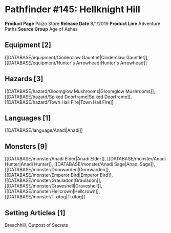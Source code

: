 ﻿---
id: '4'
name: Pathfinder 145. Hellknight Hill
rarity: Common
type: Source

---
# Pathfinder #145: Hellknight Hill

**Product Page** Paizo Store
**Release Date** 8/1/2019
**Product Line** Adventure Paths
**Source Group** Age of Ashes

## Equipment [2]

[[DATABASE/equipment/Cinderclaw Gauntlet|Cinderclaw Gauntlet]], [[DATABASE/equipment/Hunter's Arrowhead|Hunter's Arrowhead]]

## Hazards [3]

[[DATABASE/hazard/Gloomglow Mushrooms|Gloomglow Mushrooms]], [[DATABASE/hazard/Spiked Doorframe|Spiked Doorframe]], [[DATABASE/hazard/Town Hall Fire|Town Hall Fire]]

## Languages [1]

[[DATABASE/language/Anadi|Anadi]]

## Monsters [9]

[[DATABASE/monster/Anadi Elder|Anadi Elder]], [[DATABASE/monster/Anadi Hunter|Anadi Hunter]], [[DATABASE/monster/Anadi Sage|Anadi Sage]], [[DATABASE/monster/Doorwarden|Doorwarden]], [[DATABASE/monster/Emperor Bird|Emperor Bird]], [[DATABASE/monster/Grauladon|Grauladon]], [[DATABASE/monster/Graveshell|Graveshell]], [[DATABASE/monster/Hellcrown|Hellcrown]], [[DATABASE/monster/Tixitog|Tixitog]]

## Setting Articles [1]

Breachhill, Outpost of Secrets